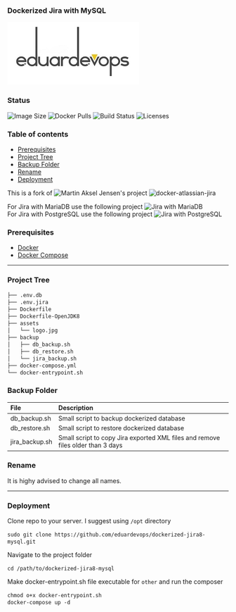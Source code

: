 ### Dockerized Jira with MySQL

![Logo](./assets/logo.jpg)

### Status
<img alt="Image Size" src="https://img.shields.io/docker/image-size/eduardevops/jira8-mysql" style="max-width:100%;"> <img alt="Docker Pulls" src="https://img.shields.io/docker/pulls/eduardevops/jira8-mysql" style="max-width:100%;"> <img alt="Build Status" src="https://img.shields.io/docker/cloud/build/eduardevops/jira8-mysql" style="max-width:100%;"> <img alt="Licenses" src="https://img.shields.io/badge/License-GPLv3-blue.svg" style="max-width:100%;">

### Table of contents
* [Prerequisites](#Prerequisites)
* [Project Tree](#Project-Tree)
* [Backup Folder](#Backup-Folder)
* [Rename](#Rename)
* [Deployment](#Deployment)

This is a fork of ![Martin Aksel Jensen's](https://github.com/cptactionhank) project ![docker-atlassian-jira](https://github.com/cptactionhank/docker-atlassian-jira)  <br>

For Jira with MariaDB use the following project ![Jira with MariaDB](https://github.com/eduardevops/dockerized-jira8-mariadb) <br>
For Jira with PostgreSQL use the following project ![Jira with PostgreSQL](https://github.com/eduardevops/dockerized-jira8-postgresql)

### Prerequisites
*	[Docker](https://www.docker.com/)
*	[Docker Compose](https://docs.docker.com/compose/install/)
------

### Project Tree
```less
├── .env.db
├── .env.jira
├── Dockerfile
├── Dockerfile-OpenJDK8
├── assets
│   └── logo.jpg
├── backup
│   ├── db_backup.sh
│   ├── db_restore.sh
│   └── jira_backup.sh
├── docker-compose.yml
└── docker-entrypoint.sh
```

### Backup Folder
| File                        | Description                                                                           |
| :-------------------------- |:------------------------------------------------------------------------------------- |
| db_backup.sh   | Small script to backup dockerized database                                                         |
| db_restore.sh  | Small script to restore dockerized database                                                        |
| jira_backup.sh | Small script to copy Jira exported XML files and remove files older than 3 days                    |

### Rename
It is highy advised to change all names.

-----

### Deployment
Clone repo to your server. I suggest using ```/opt``` directory
```less
sudo git clone https://github.com/eduardevops/dockerized-jira8-mysql.git
```

Navigate to the project folder
```less
cd /path/to/dockerized-jira8-mysql
```

Make docker-entrypoint.sh file executable for ```other``` and run the composer

```less
chmod o+x docker-entrypoint.sh
docker-compose up -d
```
